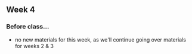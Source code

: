 ## Week 4

### Before class...

* no new materials for this week, as we'll continue going over materials for weeks 2 & 3
